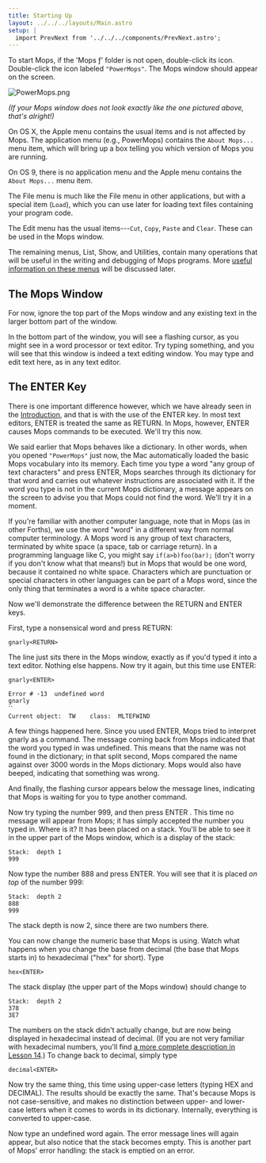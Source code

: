 ```yaml
---
title: Starting Up
layout: ../../../layouts/Main.astro
setup: |
  import PrevNext from '../../../components/PrevNext.astro';
---
```


To start Mops, if the 'Mops &fnof;' folder is not open, double-click
its icon. Double-click the icon labeled `"PowerMops"`.
The Mops window should appear on the screen.

![](/pmops/PowerMops.png "PowerMops.png")

*(If your Mops window does not look exactly like the one pictured above,
that's alright!)*

On OS X, the Apple menu contains the usual items and is not affected by
Mops. The application menu (e.g., PowerMops) contains the `About
Mops...` menu item, which will bring up a box telling you
which version of Mops you are running.

On OS 9, there is no application menu and the Apple menu contains the
`About Mops...` menu item.

The File menu is much like the File menu in other applications, but with
a special item (`Load`), which you can use later for
loading text files containing your program code.

The Edit menu has the usual items---`Cut`,
`Copy`, `Paste` and
`Clear`. These can be used in the Mops window.

The remaining menus, List, Show, and Utilities, contain many operations
that will be useful in the writing and debugging of Mops programs. More
[ useful information on these menus](/pmops/reference/reference_1) will be
discussed later.

## The Mops Window

For now, ignore the top part of the Mops window and any existing text in
the larger bottom part of the window.

In the bottom part of the window, you will see a flashing cursor, as you
might see in a word processor or text editor. Try typing something, and
you will see that this window is indeed a text editing window. You may
type and edit text here, as in any text editor.

## The ENTER Key

There is one important difference however, which we have already seen in
the [Introduction](/pmops/tutorial), and that is with the use of the
ENTER key. In most text editors, ENTER is treated the same as RETURN. In
Mops, however, ENTER causes Mops commands to be executed. We'll try
this now.

We said earlier that Mops behaves like a dictionary. In other words,
when you opened `"PowerMops"` just now, the Mac
automatically loaded the basic Mops vocabulary into its memory. Each
time you type a word "any group of text characters" and press
ENTER, Mops searches through its dictionary for that word and carries
out whatever instructions are associated with it. If the word you type
is not in the current Mops dictionary, a message appears on the screen
to advise you that Mops could not find the word. We'll try it in a
moment.

If you're familiar with another computer language, note that in Mops
(as in other Forths), we use the word "word" in a different way from
normal computer terminology. A Mops word is any group of text
characters, terminated by white space (a space, tab or carriage return).
In a programming language like C, you might say
`if(a>b)foo(bar);` (don't worry if you don't
know what that means!) but in Mops that would be one word, because it
contained no white space. Characters which are punctuation or special
characters in other languages can be part of a Mops word, since the only
thing that terminates a word is a white space character.

Now we'll demonstrate the difference between the RETURN and ENTER keys.

First, type a nonsensical word and press RETURN:

`gnarly<RETURN>`

The line just sits there in the Mops window, exactly as if you'd typed
it into a text editor. Nothing else happens. Now try it again, but this
time use ENTER:

`gnarly<ENTER>`

`Error # -13  undefined word`\
`gnarly`\
``\
`Current object:  TW    class:  MLTEFWIND`

A few things happened here. Since you used ENTER, Mops tried to
interpret gnarly as a command. The message coming back from Mops
indicated that the word you typed in was undefined. This means that the
name was not found in the dictionary; in that split second, Mops
compared the name against over 3000 words in the Mops dictionary. Mops
would also have beeped, indicating that something was wrong.

And finally, the flashing cursor appears below the message lines,
indicating that Mops is waiting for you to type another command.

Now try typing the number 999, and then press ENTER . This time no
message will appear from Mops; it has simply accepted the number
you typed in. Where is it? It has been placed on a stack. You'll be
able to see it in the upper part of the Mops window, which is a display
of the stack:

`Stack:  depth 1`\
`999`

Now type the number 888 and press ENTER. You will see that it is placed
*on top* of the number 999: 

`Stack:  depth 2`\
`888`\
`999`

The stack depth is now 2, since there are two numbers there.

You can now change the numeric base that Mops is using. Watch what
happens when you change the base from decimal (the base that Mops starts
in) to hexadecimal ("hex" for short). Type

`hex<ENTER>`

The stack display (the upper part of the Mops window) should change to

`Stack:  depth 2`\
`378`\
`3E7`

The numbers on the stack didn't actually change, but are now being
displayed in hexadecimal instead of decimal. (If you are not very
familiar with hexadecimal numbers, you'll find [a more complete
description in Lesson
14](/pmops/tutorial/lesson_14#decimal-hex-and-binary-arithmetic).) To
change back to decimal, simply type

`decimal<ENTER>`

Now try the same thing, this time using upper-case letters (typing HEX
and DECIMAL). The results should be exactly the same. That's because
Mops is not case-sensitive, and makes no distinction between upper- and
lower-case letters when it comes to words in its dictionary. Internally,
everything is converted to upper-case.

Now type an undefined word again. The error message lines will again
appear, but also notice that the stack becomes empty. This is another
part of Mops' error handling: the stack is emptied on an error.

<PrevNext />
